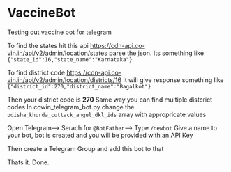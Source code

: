 # VaccineBot
Testing out vaccine bot for telegram


To find the states hit this api 
https://cdn-api.co-vin.in/api/v2/admin/location/states
parse the json. Its something like `{"state_id":16,"state_name":"Karnataka"}`

To find district code 
https://cdn-api.co-vin.in/api/v2/admin/location/districts/16
It will give response something like `{"district_id":270,"district_name":"Bagalkot"}`

Then your district code is **270** Same way you can find multiple distcrict codes
 In cowin_telegram_bot.py change the `odisha_khurda_cuttack_angul_dkl_ids` array with appropricate values

Open Telegram--> Serach for `@BotFather`--> Type `/newbot` 
Give a name to your bot, bot is created and you will be provided with an API Key

Then create a Telegram Group and add this bot to that

Thats it. Done.
